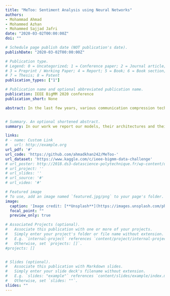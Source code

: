 ```yaml
---
title: "MeToo: Sentiment Analysis using Neural Networks"
authors:
- Mohammad Ahmad
- Mohammed Azhan
- Mohammed Sajjad Jafri
date: "2020-03-02T00:00:00Z"
doi: ""

# Schedule page publish date (NOT publication's date).
publishDate: "2020-03-02T00:00:00Z"

# Publication type.
# Legend: 0 = Uncategorized; 1 = Conference paper; 2 = Journal article;
# 3 = Preprint / Working Paper; 4 = Report; 5 = Book; 6 = Book section;
# 7 = Thesis; 8 = Patent
publication_types: ["1"]

# Publication name and optional abbreviated publication name.
publication: IEEE BigMM 2020 conference
publication_short: None

abstract: In the last few years, various communication compression techniques have emerged as an indispensable tool helping to alleviate the communication bottleneck in distributed learning. However, despite the fact biased compressors often show superior performance in practice when compared to the much more studied and understood unbiased compressors, very little is known about them. In this work we study three classes of biased compression operators, two of which are new, and their performance when applied to (stochastic) gradient descent and distributed (stochastic) gradient descent. We show for the first time that biased compressors can lead to linear convergence rates both in the single node and distributed settings. Further, via a theoretical study of several synthetic and empirical distributions of communicated gradients, we shed light on why and by how much biased compressors outperform their unbiased variants. Finally, we propose a new highly performing biased compressor—combination of Top-k and natural dithering—which in our experiments outperforms all other compression techniques.


# Summary. An optional shortened abstract.
summary: In our work we report our models, their architectures and their respective performances in the Big MM Challenge MeToo. We showed how the ensemble model, which was a collection of 3 different deep learning models, and used two different sets of Embedding vocabularies performed better than the individual models. In the future, we would try to give the problem a more defined approach, given the bias in positive and negative classes for the sentiment classes, we can try to pre-process the dataset in a better way so as to accommodate all training examples, while making sure that the outputs from negative classes do not dominate over the positive outputs from the respective classes. Some other areas which could be improved include, data scraping from the attached urls to the tweets, which can be helpful to find the relevance and judge the authenticity and perform better language understanding.

links:
# - name: Custom Link
#   url: http://example.org
url_pdf: '#'
url_code: 'https://github.com/ahmadkhan242/MeToo-'
url_dataset: 'https://www.kaggle.com/c/ieee-bigmm-data-challenge'
# url_poster: http://2018.ds3-datascience-polytechnique.fr/wp-content/uploads/2018/06/DS3-342.pdf
# url_project: ''
# url_slides: ''
# url_source: '#'
# url_video: '#'

# Featured image
# To use, add an image named `featured.jpg/png` to your page's folder.
image:
  caption: 'Image credit: [**Unsplash**](https://images.unsplash.com/photo-1592499879835-3a1691ab26be?ixlib=rb-1.2.1&ixid=eyJhcHBfaWQiOjEyMDd9&auto=format&fit=crop&w=1050&q=80)'
  focal_point: ""
  preview_only: true

# Associated Projects (optional).
#   Associate this publication with one or more of your projects.
#   Simply enter your project's folder or file name without extension.
#   E.g. `internal-project` references `content/project/internal-project/index.md`.
#   Otherwise, set `projects: []`.
#projects: []


# Slides (optional).
#   Associate this publication with Markdown slides.
#   Simply enter your slide deck's filename without extension.
#   E.g. `slides: "example"` references `content/slides/example/index.md`.
#   Otherwise, set `slides: ""`.
slides: ""
---
```

